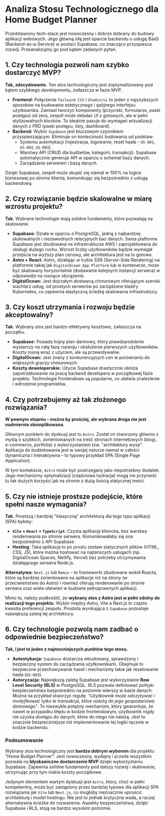 # Analiza Stosu Technologicznego dla Home Budget Planner

Przedstawiony tech-stack jest nowoczesny i dobrze dobrany do budowy aplikacji webowych. Jego główną siłą jest oparcie backendu o usługę BaaS (Backend-as-a-Service) w postaci Supabase, co znacząco przyspiesza rozwój. Przeanalizujmy go pod kątem zadanych pytań.

## **1. Czy technologia pozwoli nam szybko dostarczyć MVP?**

**Tak, zdecydowanie.** Ten stos technologiczny jest zoptymalizowany pod kątem szybkiego developmentu, zwłaszcza w fazie MVP.

* **Frontend:** Połączenie `Tailwind CSS` i `Shadcn/ui` to jeden z najszybszych sposobów na budowanie estetycznego i spójnego interfejsu użytkownika. Zamiast tworzyć komponenty (przyciski, formularze, paski postępu) od zera, zespół może składać UI z gotowych, ale w pełni stylizowalnych klocków. To idealnie pasuje do wymagań wizualizacji danych z PRD (paski postępu, listy, dashboard).
* **Backend:** Wybór `Supabase` jest kluczowym czynnikiem przyspieszającym. Eliminuje on konieczność budowania od podstaw:
  * Systemu autentykacji (rejestracja, logowanie, reset hasła - `US-001`, `US-002`, `US-003`).
  * Warstwy API (CRUD dla budżetów, kategorii, transakcji). Supabase automatycznie generuje API w oparciu o schemat bazy danych.
  * Zarządzania serwerem i bazą danych.

Dzięki Supabase, zespół może skupić się niemal w 100% na logice biznesowej po stronie klienta, komunikując się bezpośrednio z usługą backendową.

## **2. Czy rozwiązanie będzie skalowalne w miarę wzrostu projektu?**

**Tak.** Wybrane technologie mają solidne fundamenty, które pozwalają na skalowanie.

* **Supabase:** Działa w oparciu o PostgreSQL, jedną z najbardziej skalowalnych i niezawodnych relacyjnych baz danych. Sama platforma Supabase jest zbudowana na infrastrukturze AWS i zaprojektowana do obsługi dużego ruchu. Wzrost liczby użytkowników będzie wymagał przejścia na wyższy plan cenowy, ale architektura jest na to gotowa.
* **Astro + React:** Astro, działając w trybie SSR (Server-Side Rendering) na platformie takiej jak `DigitalOcean App Platform` lub w kontenerze, może być skalowany horyzontalnie (dodawanie kolejnych instancji serwera) w odpowiedzi na rosnące obciążenie.
* **DigitalOcean:** Jest dojrzałym dostawcą chmurowym oferującym szeroki wachlarz usług, od prostych serwerów po zarządzane klastry Kubernetes, co zapewnia elastyczną ścieżkę skalowania infrastruktury.

## **3. Czy koszt utrzymania i rozwoju będzie akceptowalny?**

**Tak.** Wybrany stos jest bardzo efektywny kosztowo, zwłaszcza na początku.

* **Supabase:** Posiada hojny plan darmowy, który prawdopodobnie wystarczy na całą fazę rozwoju i obsłużenie pierwszych użytkowników. Koszty rosną wraz z użyciem, ale są przewidywalne.
* **DigitalOcean:** Jest znany z konkurencyjnych cen w porównaniu do większych graczy chmurowych.
* **Koszty deweloperskie:** Użycie Supabase drastycznie obniża zapotrzebowanie na pracę backend developera w początkowej fazie projektu. Technologie frontendowe są popularne, co ułatwia znalezienie i wdrożenie programistów.

## **4. Czy potrzebujemy aż tak złożonego rozwiązania?**

**W pewnym stopniu – można by prościej, ale wybrana droga nie jest nadmiernie skomplikowana.**

Głównym punktem do dyskusji jest tu `Astro`. Został on stworzony głównie z myślą o szybkich, zorientowanych na treść stronach internetowych (blogi, e-commerce, portfolia) z wykorzystaniem tzw. "architektury wysp". Aplikacja do budżetowania jest w swojej naturze niemal w całości dynamiczna i interaktywna – to typowy przykład SPA (Single Page Application).

W tym kontekście, `Astro` może być postrzegany jako niepotrzebny dodatek. Jego mechanizmy optymalizacji (częściowa hydracja) mogą nie przynieść tu tak dużych korzyści jak na stronie z dużą ilością statycznej treści.

## **5. Czy nie istnieje prostsze podejście, które spełni nasze wymagania?**

**Tak.** Prostszą i bardziej "klasyczną" architekturą dla tego typu aplikacji (SPA) byłoby:

* **`Vite` + `React` + `TypeScript`**: Czysta aplikacja kliencka, bez warstwy renderowania po stronie serwera. Komunikowałaby się ona bezpośrednio z API Supabase.
* **Hosting**: Taka aplikacja to po prostu zestaw statycznych plików (HTML, CSS, JS), które można hostować na najtańszych usługach (np. DigitalOcean Spaces, Netlify, Vercel) bez potrzeby utrzymywania działającego serwera Node.js.

**Alternatywa:** `Next.js` lub `Remix` – to frameworki zbudowane wokół Reacta, które są bardziej zorientowane na aplikacje niż na strony (w przeciwieństwie do Astro) i również oferują renderowanie po stronie serwera oraz wiele ułatwień w budowie pełnoprawnych aplikacji.

Mimo to, należy podkreślić, że **wybrany stos z Astro jest w pełni zdolny do realizacji tego projektu**. Wybór między Astro, Vite a Next.js to często kwestia preferencji zespołu. Prostota wynikająca z `Supabase` pozostaje największą zaletą tej architektury.

## **6. Czy technologie pozwolą nam zadbać o odpowiednie bezpieczeństwo?**

**Tak, i jest to jeden z najmocniejszych punktów tego stosu.**

* **Autentykacja:** `Supabase` dostarcza wbudowany, sprawdzony i bezpieczny system do zarządzania użytkownikami. Obejmuje to bezpieczne przechowywanie haseł i mechanizmy takie jak resetowanie hasła (`US-003`).
* **Autoryzacja:** Największą zaletą Supabase jest wykorzystanie **Row Level Security (RLS)** w PostgreSQL. RLS pozwala definiować polityki bezpieczeństwa bezpośrednio na poziomie wierszy w bazie danych. Można na przykład stworzyć regułę: _"Użytkownik może odczytywać i modyfikować tylko te transakcje, które należą do jego gospodarstwa domowego"_. To niezwykle potężny mechanizm, który gwarantuje, że nawet w przypadku błędu w kodzie frontendowym, użytkownik nigdy nie uzyska dostępu do danych, które do niego nie należą. Jest to znacznie bezpieczniejsze niż implementowanie tej logiki ręcznie w kodzie backendu.

### Podsumowanie

Wybrany stos technologiczny jest **bardzo dobrym wyborem** dla projektu "Home Budget Planner". Jest nowoczesny, wydajny i przede wszystkim pozwala na **błyskawiczne dostarczenie MVP** dzięki wykorzystaniu Supabase. Zapewnia solidne fundamenty pod dalszy rozwój i skalowanie, utrzymując przy tym niskie koszty początkowe.

Jedynym elementem wartym dyskusji jest `Astro`, który, choć w pełni kompetentny, może być zastąpiony przez bardziej typowe dla aplikacji SPA rozwiązania jak `Vite` lub `Next.js`, co mogłoby nieznacznie uprościć architekturę i model hostingu. Nie jest to jednak krytyczna wada, a raczej alternatywna ścieżka do rozważenia. Aspekty bezpieczeństwa, dzięki Supabase i RLS, stoją na bardzo wysokim poziomie.
